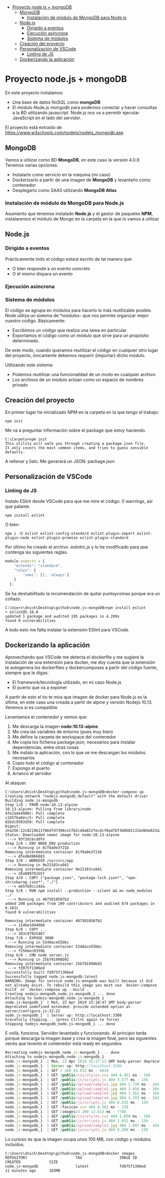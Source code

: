 - [Proyecto node.js + mongoDB](#proyecto-nodejs--mongodb)
  - [MongoDB](#mongodb)
    - [Instalación de módulo de MongoDB para Node.js](#instalaci%C3%B3n-de-m%C3%B3dulo-de-mongodb-para-nodejs)
  - [Node.js](#nodejs)
    - [Dirigido a eventos](#dirigido-a-eventos)
    - [Ejecución asíncrona](#ejecuci%C3%B3n-as%C3%ADncrona)
    - [Sistema de módulos](#sistema-de-m%C3%B3dulos)
  - [Creación del proyecto](#creaci%C3%B3n-del-proyecto)
  - [Personalización de VSCode](#personalizaci%C3%B3n-de-vscode)
    - [Linting de JS](#linting-de-js)
  - [Dockerizando la aplicación](#dockerizando-la-aplicaci%C3%B3n)

# Proyecto node.js + mongoDB

En este proyecto instalamos:

- Una base de datos NoSQL como **mongoDB**
- El módulo Node.js mongodb para podernos conectar y hacer consultas a la BD utilizando javascript. Node.js nos va a permitir ejecutar JavaScript en el lado del servidor.

El proyecto está extraído de https://www.w3schools.com/nodejs/nodejs_mongodb.asp

## MongoDB

Vamos a utilizar como BD **MongoDB**, en este caso la versión 4.0.9. Tenemos varias opciones:

- Instalarlo como servicio en la máquina (mi caso)
- Dockerizarlo a partir de una imagen de **MongoDB** y levantarlo como contenedor
- Desplegarlo como SAAS utilizando **MongoDB Atlas**

### Instalación de módulo de MongoDB para Node.js

Asumiento que tenemos instalado **Node.js** y el gestor de paquetes **NPM**, instalaremos el módulo de Mongo en la carpeta en la que lo vamos a  utilizar

## Node.js

### Dirigido a eventos

Prácticamente todo el código estará escrito de tal manera que:

- O bien responde a un evento concreto
- O él mismo dispara un evento

### Ejecución asíncrona

### Sistema de módulos

El código se agrupa en módulos para hacerlo lo más reutilizable posible. Node utiliza un sistema de **módulos*- que nos permite organizar mejor nuestro código. Básicamente:

- Escribimos un código que realiza una tarea en particular
- Exportamos el código como un módulo que sirve para un propósito determinado.

De este modo, cuando queramos reutilizar el código en cualquier otro lugar del proyecto, únicamente debemos
requerir (importar) dicho módulo.

Utilizando este sistema:

- Podemos reutilizar una funcionalidad de un modo en cualquier archivo
- Los archivos de un módulo actúan como un espacio de nombres privado

## Creación del proyecto

En primer lugar he inicializado NPM en la carpeta en la que tengo el trabajo:

    npm init

Me va a preguntar información sobre el package que estoy haciendo.

```console
C:\Carpeta>npm init
This utility will walk you through creating a package.json file.
It only covers the most common items, and tries to guess sensible defaults.
```

A rellenar y listo. Me generará un JSON: package.json

## Personalización de VSCode

### Linting de JS

Instalo ESlint desde VSCode para que me mire el código. 0 warnings, así que palante.

    npm install eslint

O bien:

```console
npm i -D eslint eslint-config-standard eslint-plugin-import eslint-plugin-node eslint-plugin-promise eslint-plugin-standard
```

Por último he creado el archivo .eslintrc.js y lo he modificado para que contenga las siguientes reglas.

```js
module.exports = {
    "extends": "standard",
    "rules": {
        'semi': [1, 'always']
    }
  };
```

Se ha deshabilitado la recomendación de quitar puntoycomas porque era un coñazo.

```console
C:\Users\dnick\Desktop\github\node.js-mongoDB>npm install eslint
+ eslint@5.16.0
updated 1 package and audited 195 packages in 4.289s
found 0 vulnerabilities
```

A todo esto me falta instalar la extensión ESlint para VSCode.

## Dockerizando la aplicación

Aprovechando que VSCode me detecta el dockerfile y me sugiere la instalación de una extensión para docker,
me doy cuenta que la extensión te autogenera los dockerfiles y dockercomposes a partir del código fuente, siempre que le digas:

- El framework/tecnología utilizado, en mi caso Node.js
- El puerto que va a exponer

A partir de esto el tio te mira que imagen de docker para Node.js es la última, en este caso una creada a partir de alpine y versión Nodejo 10.13. Veremos si es compatible

Levantamos el contenedor y vemos que:

1. Me descarga la imagen **node:10.13-alpine**
2. Me crea las variables de entorno (pues muy bien)
3. Me define la carpeta de workspace del contenedor
4. Me copia los ficheros package.json, necesarios para instalar dependencias, entre otras cosas
5. Me instalo la aplicación, con lo que se me descargan los módulos necesarios
6. Copio todo el código al contenedor
7. Expongo el puerto
8. Arranco el servidor

Al ataquer.

```docker
C:\Users\dnick\Desktop\github\node.js-mongoDB>docker-compose up
Creating network "nodejs-mongodb_default" with the default driver
Building node.js-mongodb
Step 1/8 : FROM node:10.13-alpine
10.13-alpine: Pulling from library/node
4fe2ade4980c: Pull complete
c245f6a8ecc5: Pull complete
82bdc9503d50: Pull complete
Digest: sha256:22c8219b21f86dfd7398ce1f62c48a022fecdcf0ad7bf3b0681131bd04a023a2
Status: Downloaded newer image for node:10.13-alpine
 ---> 93f2dcbcddfe
Step 2/8 : ENV NODE_ENV production
 ---> Running in 81f8a0e3f21b
Removing intermediate container 81f8a0e3f21b
 ---> dfed64966883
Step 3/8 : WORKDIR /usr/src/app
 ---> Running in 9e22183ca941
Removing intermediate container 9e22183ca941
 ---> 26a899761b57
Step 4/8 : COPY ["package.json", "package-lock.json*", "npm-shrinkwrap.json*", "./"]
 ---> e65fb9cc24da
Step 5/8 : RUN npm install --production --silent && mv node_modules ../
 ---> Running in 4075010507b2
added 200 packages from 199 contributors and audited 674 packages in 6.162s
found 0 vulnerabilities

Removing intermediate container 4075010507b2
 ---> 114be1d446b8
Step 6/8 : COPY . .
 ---> 103c97925487
Step 7/8 : EXPOSE 3000
 ---> Running in 5348ace55bbc
Removing intermediate container 5348ace55bbc
 ---> f25b6ec0359b
Step 8/8 : CMD node server.js
 ---> Running in 25b791998b92
Removing intermediate container 25b791998b92
 ---> fd975f1306ed
Successfully built fd975f1306ed
Successfully tagged node.js-mongodb:latest
WARNING: Image for service node.js-mongodb was built because it did not already exist. To rebuild this image you must use `docker-compose build` or `docker-compose up --build`.
Creating nodejs-mongodb_node.js-mongodb_1 ... done
Attaching to nodejs-mongodb_node.js-mongodb_1
node.js-mongodb_1  | Mon, 22 Apr 2019 15:18:47 GMT body-parser deprecated undefined extended: provide extended option at server/configure.js:32:22
node.js-mongodb_1  | Server up: http://localhost:3300
Gracefully stopping... (press Ctrl+C again to force)
Stopping nodejs-mongodb_node.js-mongodb_1 ... done

```

E voilà, funciona. Servidor levantado y funcionando. Al principio tarda porque descarga la imagen base y crea la imagen final,
pero las siguientes veces que levanto el contenedor está ready en segundos.

```js
Recreating nodejs-mongodb_node.js-mongodb_1 ... done
Attaching to nodejs-mongodb_node.js-mongodb_1
node.js-mongodb_1  | Mon, 22 Apr 2019 15:27:13 GMT body-parser deprecated undefined extended: provide extended option at server/configure.js:32:22
node.js-mongodb_1  | Server up: http://localhost:3300
node.js-mongodb_1  | GET / 200 43.832 ms - 6410
node.js-mongodb_1  | GET /public/css/styles.css 404 6.451 ms - 160
node.js-mongodb_1  | GET /public/js/scripts.js 404 3.577 ms - 159
node.js-mongodb_1  | GET /public/upload/sample1.jpg 404 2.739 ms - 164
node.js-mongodb_1  | GET /public/upload/sample2.jpg 404 3.656 ms - 164
node.js-mongodb_1  | GET /public/upload/sample3.jpg 404 3.561 ms - 164
node.js-mongodb_1  | GET /public/upload/sample4.jpg 404 3.393 ms - 164
node.js-mongodb_1  | GET /public/js/scripts.js 404 0.555 ms - 159
node.js-mongodb_1  | GET /favicon.ico 404 0.382 ms - 150
node.js-mongodb_1  | GET /images/3 200 13.613 ms - 7746
node.js-mongodb_1  | GET /public/css/styles.css 404 1.650 ms - 160
node.js-mongodb_1  | GET /public/js/scripts.js 404 1.652 ms - 159
node.js-mongodb_1  | GET /public/upload/sample1.jpg 404 1.097 ms - 164
node.js-mongodb_1  | GET /public/js/scripts.js 404 0.390 ms - 159
```

Lo curioso es que la imagen ocupa unos 100 MB, con código y módulos incluídos.

```docker
C:\Users\dnick\Desktop\github\node.js-mongoDB>docker images
REPOSITORY                      TAG                 IMAGE ID            CREATED             SIZE
node.js-mongodb                 latest              fd975f1306ed        11 minutes ago      103MB
```

